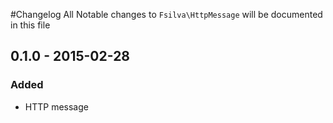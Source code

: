 #Changelog
All Notable changes to `Fsilva\HttpMessage` will be documented in this file

## 0.1.0 - 2015-02-28

### Added
- HTTP message